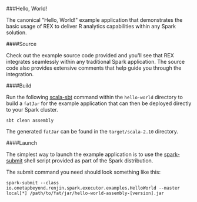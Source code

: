 ###Hello, World!

The canonical "Hello, World!" example application that demonstrates
the basic usage of REX to deliver R analytics capabilities within any
Spark solution.

####Source

Check out the example source code provided and you'll see that REX
integrates seamlessly within any traditional Spark application. The source
code also provides extensive comments that help guide you through
the integration.

####Build

Run the following [scala-sbt](http://www.scala-sbt.org) command within
the `hello-world` directory to build a `fatJar` for the example application
that can then be deployed directly to your Spark cluster.

``
sbt clean assembly
``

The generated `fatJar` can be found in the `target/scala-2.10` directory.

####Launch

The simplest way to launch the example application is to use the
[spark-submit](https://spark.apache.org/docs/latest/submitting-applications.html)
shell script provided as part of the Spark distribution.

The submit command you need should look something like this:

```
spark-submit --class io.onetapbeyond.renjin.spark.executor.examples.HelloWorld --master local[*] /path/to/fat/jar/hello-world-assembly-[version].jar
```
